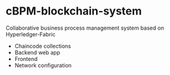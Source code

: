 # cBPM-blockchain-system

Collaborative business process management system based on Hyperledger-Fabric

- Chaincode collections
- Backend web app
- Frontend
- Network configuration
